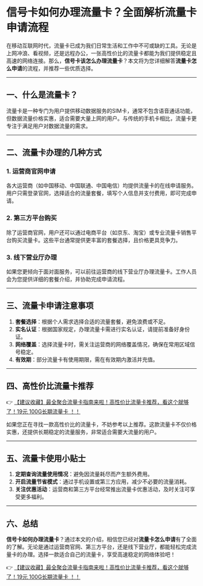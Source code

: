 # 信号卡如何办理流量卡？全面解析流量卡申请流程

在移动互联网时代，流量卡已成为我们日常生活和工作中不可或缺的工具。无论是上网冲浪、看视频，还是远程办公，一张高性价比的流量卡都能为我们提供稳定且高速的网络连接。那么，**信号卡该怎么办理流量卡**？本文将为您详细解答**流量卡怎么申请**的流程，并推荐一些优质选择。

---

## 一、什么是流量卡？

流量卡是一种专门为用户提供移动数据服务的SIM卡，通常不包含语音通话功能，但数据流量价格实惠，适合需要大量上网的用户。与传统的手机卡相比，流量卡更专注于满足用户对数据流量的需求。

---

## 二、流量卡办理的几种方式

### 1. 运营商官网申请
各大运营商（如中国移动、中国联通、中国电信）均提供流量卡的在线申请服务。用户只需登录官网，选择适合的流量套餐，填写个人信息并支付费用，即可完成申请。

### 2. 第三方平台购买
除了运营商官网，用户还可以通过电商平台（如京东、淘宝）或专业流量卡销售平台购买流量卡。这些平台通常提供更丰富的套餐选择，且价格更具竞争力。

### 3. 线下营业厅办理
如果您更倾向于面对面服务，可以前往运营商的线下营业厅办理流量卡。工作人员会为您提供详细的套餐介绍，并协助完成申请流程。

---

## 三、流量卡申请注意事项

1. **套餐选择**：根据个人需求选择合适的流量套餐，避免浪费或不足。
2. **实名认证**：根据国家规定，办理流量卡需进行实名认证，请提前准备好身份证。
3. **网络覆盖**：选择流量卡时，需关注运营商的网络覆盖情况，确保在常用区域信号稳定。
4. **有效期**：部分流量卡有使用期限，需在有效期内激活并充值。

---

## 四、高性价比流量卡推荐

👉 [【建议收藏】最全聚合流量卡指南来啦！高性价比流量卡推荐，看这个就够了！19元 100G长期流量卡 ！！](https://bit.ly/Liuliangka)

如果您正在寻找一款高性价比的流量卡，不妨参考以上推荐。这款流量卡不仅价格实惠，还提供长期稳定的流量服务，非常适合需要大流量的用户。

---

## 五、流量卡使用小贴士

1. **定期查询流量使用情况**：避免因流量耗尽而产生额外费用。
2. **开启流量节省模式**：通过手机设置或第三方应用，减少不必要的流量消耗。
3. **关注优惠活动**：运营商和第三方平台经常推出流量卡优惠活动，及时关注可享受更多福利。

---

## 六、总结

**信号卡如何办理流量卡**？通过本文的介绍，相信您已经对**流量卡怎么申请**有了全面的了解。无论是通过运营商官网、第三方平台，还是线下营业厅，都能轻松完成流量卡的办理。选择一款适合自己的流量卡，享受高速稳定的网络体验吧！

👉 [【建议收藏】最全聚合流量卡指南来啦！高性价比流量卡推荐，看这个就够了！19元 100G长期流量卡 ！！](https://bit.ly/Liuliangka)